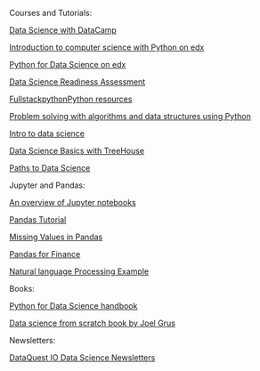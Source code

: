 Courses and Tutorials:


[Data Science with DataCamp](https://www.datacamp.com/tracks/data-scientist-with-python)

[Introduction to computer science with Python on edx](https://courses.edx.org/courses/course-v1:MITx+6.00.1x+2T2017_2/course/)

[Python for Data Science on edx](https://www.edx.org/course/python-data-science-uc-san-diegox-dse200x)

[Data Science Readiness Assessment](https://www.edx.org/course/data-science-readiness-assessment-notredamex-ds101x#!)

[FullstackpythonPython resources](https://www.fullstackpython.com/best-python-resources.html)

[Problem solving with algorithms and data structures using Python](http://interactivepython.org/runestone/static/pythonds/index.html)

[Intro to data science](https://www.datacamp.com/courses/intro-to-python-for-data-science?tap_a=5644-dce66f&tap_s=14201-e863d5)

[Data Science Basics with TreeHouse](https://teamtreehouse.com/library/data-science-basics)

[Paths to Data Science](https://www.dataquest.io/path/data-scientist)


Jupyter and Pandas:


[An overview of Jupyter notebooks](https://gist.github.com/willingc/314eb1e20679ad33633a7cc75977a43a)

[Pandas Tutorial](https://pythonprogramming.net/data-analysis-python-pandas-tutorial-introduction/)

[Missing Values in Pandas](https://github.com/kasiarachuta/Blog/blob/master/Dealing%20with%20missing%20values%20in%20pandas%20DataFrame.ipynb)

[Pandas for Finance](https://github.com/turboquant/datakungfu) 

[Natural language Processing Example](https://github.com/gogrean/elect2016/tree/master/tutorial/notebooks)


Books:


[Python for Data Science handbook](https://github.com/jakevdp/PythonDataScienceHandbook)

[Data science from scratch book by Joel Grus](https://github.com/joelgrus/data-science-from-scratch)

Newsletters:


[DataQuest IO Data Science Newsletters](https://www.dataquest.io/blog/data-science-newsletters/)
